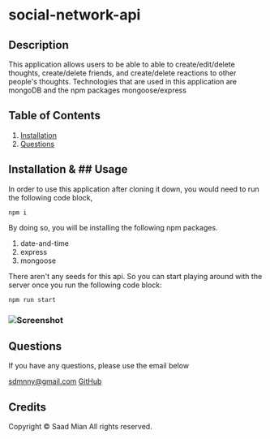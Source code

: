 # social-network-api

## Description
This application allows users to be able to able to create/edit/delete thoughts, create/delete friends, and create/delete reactions to other people's thoughts. Technologies that are used in this application are mongoDB and the npm packages mongoose/express


## Table of Contents

1. [Installation](#installation)
2. [Questions](#questions)

## Installation & ## Usage

In order to use this application after cloning it down, you would need to run the following code block,

```
npm i
```

By doing so, you will be installing the following npm packages.

1. date-and-time
2. express
3. mongoose

There aren't any seeds for this api. So you can start playing around with the server once you run the following code block:

```
npm run start
```


### ![Screenshot](/img/Untitled_%20Jul%2019%2C%202022%209_32%20PM.gif)

## Questions

If you have any questions, please use the email below

[sdmnny@gmail.com](sdmnny@gmail.com)
[GitHub](https://github.com/SDMNNY)


## Credits

Copyright © Saad Mian All rights reserved.